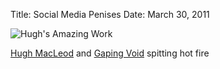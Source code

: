 Title: Social Media Penises
Date: March 30, 2011

<img src="http://c522735.r35.cf2.rackcdn.com/media_httpimagesinsta_GfxnA.jpg.scaled1000.jpeg" alt="Hugh's Amazing Work" />

[Hugh MacLeod][2] and [Gaping Void][1] spitting hot fire

[1]: http://gapingvoid.com
[2]: http://twitter.com/gapingvoid
